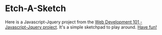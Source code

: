 # Etch-A-Sketch


Here is a Javascript-Jquery project from the [Web Development 101 - Javascript-Jquery project](http://www.theodinproject.com/web-development-101/javascript-and-jquery). It's a simple sketchpad to play around. [Have fun!](http://htmlpreview.github.io/?https://github.com/kriox26/odin_project/blob/master/sketchpad/index.html)
